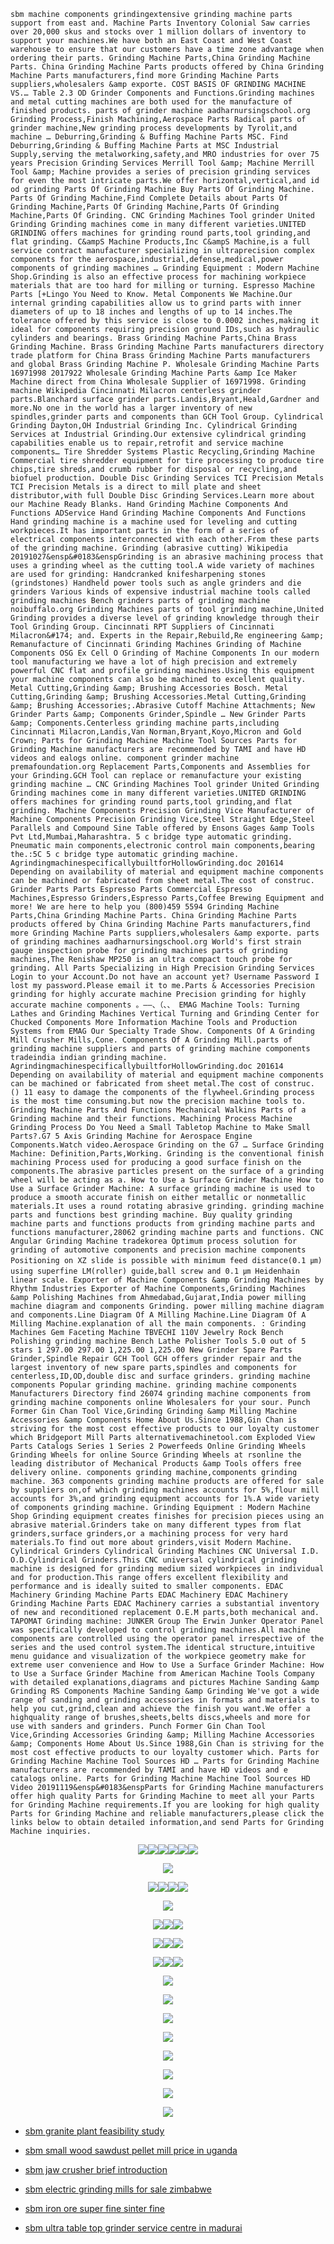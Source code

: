 ```
sbm machine components grindingextensive grinding machine parts support from east and. Machine Parts Inventory Colonial Saw carries over 20,000 skus and stocks over 1 million dollars of inventory to support your machines.We have both an East Coast and West Coast warehouse to ensure that our customers have a time zone advantage when ordering their parts. Grinding Machine Parts,China Grinding Machine Parts. China Grinding Machine Parts products offered by China Grinding Machine Parts manufacturers,find more Grinding Machine Parts suppliers,wholesalers &amp exporte. COST BASIS OF GRINDING MACHINE VS.… Table 2.3 OD Grinder Components and Functions.Grinding machines and metal cutting machines are both used for the manufacture of finished products. parts of grinder machine aadharnursingschool.org Grinding Process,Finish Machining,Aerospace Parts Radical parts of grinder machine,New grinding process developments by Tyrolit,and machine … Deburring,Grinding & Buffing Machine Parts MSC. Find Deburring,Grinding & Buffing Machine Parts at MSC Industrial Supply,serving the metalworking,safety,and MRO industries for over 75 years Precision Grinding Services Merrill Tool &amp; Machine Merrill Tool &amp; Machine provides a series of precision grinding services for even the most intricate parts.We offer horizontal,vertical,and id od grinding Parts Of Grinding Machine Buy Parts Of Grinding Machine. Parts Of Grinding Machine,Find Complete Details about Parts Of Grinding Machine,Parts Of Grinding Machine,Parts Of Grinding Machine,Parts Of Grinding. CNC Grinding Machines Tool grinder United Grinding Grinding machines come in many different varieties.UNITED GRINDING offers machines for grinding round parts,tool grinding,and flat grinding. C&ampS Machine Products,Inc C&ampS Machine,is a full service contract manufacturer specializing in ultraprecision complex components for the aerospace,industrial,defense,medical,power components of grinding machines … Grinding Equipment : Modern Machine Shop.Grinding is also an effective process for machining workpiece materials that are too hard for milling or turning. Espresso Machine Parts [+Lingo You Need to Know. Metal Components We Machine.Our internal grinding capabilities allow us to grind parts with inner diameters of up to 18 inches and lengths of up to 14 inches.The tolerance offered by this service is close to 0.0002 inches,making it ideal for components requiring precision ground IDs,such as hydraulic cylinders and bearings. Brass Grinding Machine Parts,China Brass Grinding Machine. Brass Grinding Machine Parts manufacturers directory trade platform for China Brass Grinding Machine Parts manufacturers and global Brass Grinding Machine P. Wholesale Grinding Machine Parts 16971998 2017922 Wholesale Grinding Machine Parts &amp Ice Maker Machine direct from China Wholesale Supplier of 16971998. Grinding machine Wikipedia Cincinnati Milacron centerless grinder parts.Blanchard surface grinder parts.Landis,Bryant,Heald,Gardner and more.No one in the world has a larger inventory of new spindles,grinder parts and components than GCH Tool Group. Cylindrical Grinding Dayton,OH Industrial Grinding Inc. Cylindrical Grinding Services at Industrial Grinding.Our extensive cylindrical grinding capabilities enable us to repair,retrofit and service machine components… Tire Shredder Systems Plastic Recycling,Grinding Machine Commercial tire shredder equipment for tire processing to produce tire chips,tire shreds,and crumb rubber for disposal or recycling,and biofuel production. Double Disc Grinding Services TCI Precision Metals TCI Precision Metals is a direct to mill plate and sheet distributor,with full Double Disc Grinding Services.Learn more about our Machine Ready Blanks. Hand Grinding Machine Components And Functions ADService Hand Grinding Machine Components And Functions Hand grinding machine is a machine used for leveling and cutting workpieces.It has important parts in the form of a series of electrical components interconnected with each other.From these parts of the grinding machine. Grinding (abrasive cutting) Wikipedia 20191027&ensp&#0183&enspGrinding is an abrasive machining process that uses a grinding wheel as the cutting tool.A wide variety of machines are used for grinding: Handcranked knifesharpening stones (grindstones) Handheld power tools such as angle grinders and die grinders Various kinds of expensive industrial machine tools called grinding machines Bench grinders parts of grinding machine noibuffalo.org Grinding Machines parts of tool grinding machine,United Grinding provides a diverse level of grinding knowledge through their Tool Grinding Group. Cincinnati RPT Suppliers of Cincinnati Milacron&#174; and. Experts in the Repair,Rebuild,Re engineering &amp; Remanufacture of Cincinnati Grinding Machines Grinding of Machine Components OSG Ex Cell O Grinding of Machine Components In our modern tool manufacturing we have a lot of high precision and extremely powerful CNC flat and profile grinding machines.Using this equipment your machine components can also be machined to excellent quality. Metal Cutting,Grinding &amp; Brushing Accessories Bosch. Metal Cutting,Grinding &amp; Brushing Accessories.Metal Cutting,Grinding &amp; Brushing Accessories;.Abrasive Cutoff Machine Attachments; New Grinder Parts &amp; Components Grinder,Spindle … New Grinder Parts &amp; Components.Centerless grinding machine parts,including Cincinnati Milacron,Landis,Van Norman,Bryant,Koyo,Micron and Gold Crown; Parts for Grinding Machine Machine Tool Sources Parts for Grinding Machine manufacturers are recommended by TAMI and have HD videos and ealogs online. component grinder machine premafoundation.org Replacement Parts,Components and Assemblies for your Grinding.GCH Tool can replace or remanufacture your existing grinding machine … CNC Grinding Machines Tool grinder United Grinding Grinding machines come in many different varieties.UNITED GRINDING offers machines for grinding round parts,tool grinding,and flat grinding. Machine Components Precision Grinding Vice Manufacturer of Machine Components Precision Grinding Vice,Steel Straight Edge,Steel Parallels and Compound Sine Table offered by Ensons Gages &amp Tools Pvt Ltd,Mumbai,Maharashtra. 5 c bridge type automatic grinding. Pneumatic main components,electronic control main components,bearing the.:5C 5 c bridge type automatic grinding machine. AgrindingmachinespecificallybuiltforHollowGrinding.doc 201614 Depending on availability of material and equipment machine components can be machined or fabricated from sheet metal.The cost of construc. Grinder Parts Parts Espresso Parts Commercial Espresso Machines,Espresso Grinders,Espresso Parts,Coffee Brewing Equipment and more! We are here to help you (800)459 5594 Grinding Machine Parts,China Grinding Machine Parts. China Grinding Machine Parts products offered by China Grinding Machine Parts manufacturers,find more Grinding Machine Parts suppliers,wholesalers &amp exporte. parts of grinding machines aadharnursingschool.org World's first strain gauge inspection probe for grinding machines parts of grinding machines,The Renishaw MP250 is an ultra compact touch probe for grinding. All Parts Specializing in High Precision Grinding Services Login to your Account.Do not have an account yet? Username Password I lost my password.Please email it to me.Parts & Accessories Precision grinding for highly accurate machine Precision grinding for highly accurate machine components 。——、（、、 EMAG Machine Tools: Turning Lathes and Grinding Machines Vertical Turning and Grinding Center for Chucked Components More Information Machine Tools and Production Systems from EMAG Our Specialty Trade Show. Components Of A Grinding Mill Crusher Mills,Cone. Components Of A Grinding Mill.parts of grinding machine suppliers and parts of grinding machine components tradeindia indian grinding machine. AgrindingmachinespecificallybuiltforHollowGrinding.doc 201614 Depending on availability of material and equipment machine components can be machined or fabricated from sheet metal.The cost of construc. () 11 easy to damage the components of the flywheel.Grinding process is the most time consuming.but now the precision machine tools to. Grinding Machine Parts And Functions Mechanical Walkins Parts of a Grinding machine and their functions. Machining Process Machine Grinding Process Do You Need a Small Tabletop Machine to Make Small Parts?.G7 5 Axis Grinding Machine for Aerospace Engine Components.Watch video.Aerospace Grinding on the G7 … Surface Grinding Machine: Definition,Parts,Working. Grinding is the conventional finish machining Process used for producing a good surface finish on the components.The abrasive particles present on the surface of a grinding wheel will be acting as a. How to Use a Surface Grinder Machine How to Use a Surface Grinder Machine: A surface grinding machine is used to produce a smooth accurate finish on either metallic or nonmetallic materials.It uses a round rotating abrasive grinding. grinding machine parts and functions best grinding machine. Buy quality grinding machine parts and functions products from grinding machine parts and functions manufacturer,28062 grinding machine parts and functions. CNC Angular Grinding Machine tradekorea Optimum process solution for grinding of automotive components and precision machine components Positioning on XZ slide is possible with minimum feed distance(0.1 ㎛) using superfine LM(roller) guide,ball screw and 0.1 ㎛ Heidenhain linear scale. Exporter of Machine Components &amp Grinding Machines by Rhythm Industries Exporter of Machine Components,Grinding Machines &amp Polishing Machines from Ahmedabad,Gujarat,India power milling machine diagram and components Grinding. power milling machine diagram and components.Line Diagram Of A Milling Machine.Line Diagram Of A Milling Machine.explanation of all the main components. : Grinding Machines Gem Faceting Machine TBVECHI 110V Jewelry Rock Bench Polishing grinding machine Bench Lathe Polisher Tools 5.0 out of 5 stars 1 297.00 297.00 1,225.00 1,225.00 New Grinder Spare Parts Grinder,Spindle Repair GCH Tool GCH offers grinder repair and the largest inventory of new spare parts,spindles and components for centerless,ID,OD,double disc and surface grinders. grinding machine components Popular grinding machine. grinding machine components Manufacturers Directory find 26074 grinding machine components from grinding machine components online Wholesalers for your sour. Punch Former Gin Chan Tool Vice,Grinding Grinding &amp Milling Machine Accessories &amp Components Home About Us.Since 1988,Gin Chan is striving for the most cost effective products to our loyalty customer which Bridgeport Mill Parts alternativemachinetool.com Exploded View Parts Catalogs Series 1 Series 2 Powerfeeds Online Grinding Wheels Grinding Wheels for online Source Grinding Wheels at rsonline the leading distributor of Mechanical Products &amp Tools offers free delivery online. components grinding machine,components grinding machine. 363 components grinding machine products are offered for sale by suppliers on,of which grinding machines accounts for 5%,flour mill accounts for 3%,and grinding equipment accounts for 1%.A wide variety of components grinding machine. Grinding Equipment : Modern Machine Shop Grinding equipment creates finishes for precision pieces using an abrasive material.Grinders take on many different types from flat grinders,surface grinders,or a machining process for very hard materials.To find out more about grinders,visit Modern Machine. Cylindrical Grinders Cylindrical Grinding Machines CNC Universal I.D. O.D.Cylindrical Grinders.This CNC universal cylindrical grinding machine is designed for grinding medium sized workpieces in individual and for production.This range offers excellent flexibility and performance and is ideally suited to smaller components. EDAC Machinery Grinding Machine Parts EDAC Machinery EDAC Machinery Grinding Machine Parts EDAC Machinery carries a substantial inventory of new and reconditioned replacement O.E.M parts,both mechanical and. TAPOMAT Grinding machine: JUNKER Group The Erwin Junker Operator Panel was specifically developed to control grinding machines.All machine components are controlled using the operator panel irrespective of the series and the used control system.The identical structure,intuitive menu guidance and visualization of the workpiece geometry make for extreme user convenience and How to Use a Surface Grinder Machine: How to Use a Surface Grinder Machine from American Machine Tools Company with detailed explanations,diagrams and pictures Machine Sanding &amp Grinding RS Components Machine Sanding &amp Grinding We've got a wide range of sanding and grinding accessories in formats and materials to help you cut,grind,clean and achieve the finish you want.We offer a highquality range of brushes,sheets,belts discs,wheels and more for use with sanders and grinders. Punch Former Gin Chan Tool Vice,Grinding Accessories Grinding &amp; Milling Machine Accessories &amp; Components Home About Us.Since 1988,Gin Chan is striving for the most cost effective products to our loyalty customer which. Parts for Grinding Machine Machine Tool Sources HD … Parts for Grinding Machine manufacturers are recommended by TAMI and have HD videos and e catalogs online. Parts for Grinding Machine Machine Tool Sources HD Video 20191119&ensp&#0183&enspParts for Grinding Machine manufacturers offer high quality Parts for Grinding Machine to meet all your Parts for Grinding Machine requirements.If you are looking for high quality Parts for Grinding Machine and reliable manufacturers,please click the links below to obtain detailed information,and send Parts for Grinding Machine inquiries. 
```

<div align="center">
  
<a rel="nofollow" href="https://m.shibang-china.com?f=github&k=sbm+machine+components+grinding"><img src="https://static.shibang-china.com/en/l.png"></a><img src="https://static.shibang-china.com/en/hw.png"><a rel="nofollow" href="https://m.shibang-china.com/product/?f=github&k=sbm+machine+components+grinding"><img src="https://static.shibang-china.com/en/p.png"></a><a rel="nofollow" href="https://m.shibang-china.com/cases/?f=github&k=sbm+machine+components+grinding"><img src="https://static.shibang-china.com/en/c.png"></a><a rel="nofollow" href="https://m.shibang-china.com/news/?f=github&k=sbm+machine+components+grinding"><img src="https://static.shibang-china.com/en/n.png"></a><a rel="nofollow" href="https://m.shibang-china.com?f=github&k=sbm+machine+components+grinding"><img src="https://static.shibang-china.com/en/m.png"></a>

<a rel="nofollow" href="https://m.shibang-china.com/product/?f=github&k=sbm+machine+components+grinding"><img src="https://static.shibang-china.com/en/b.jpg"></a>
  
<a rel="nofollow" href="https://m.shibang-china.com/solution-aggregate.html?f=github&k=sbm+machine+components+grinding"><img src="https://static.shibang-china.com/en/a.jpg"></a><a rel="nofollow" href="https://m.shibang-china.com/solution-mine.html?f=github&k=sbm+machine+components+grinding"><img src="https://static.shibang-china.com/en/m.jpg"></a><a rel="nofollow" href="https://m.shibang-china.com/solution-mill.html?f=github&k=sbm+machine+components+grinding"><img src="https://static.shibang-china.com/en/g.jpg"></a><a rel="nofollow" href="https://m.shibang-china.com/solution-epc.html?f=github&k=sbm+machine+components+grinding"><img src="https://static.shibang-china.com/en/e.jpg"></a>

<a rel="nofollow" href="https://m.shibang-china.com/product/?f=github&k=sbm+machine+components+grinding"><img src="https://static.shibang-china.com/en/a-p.png"></a>

<a rel="nofollow" href="https://m.shibang-china.com/product/crusher/c6x.html?f=github&k=sbm+machine+components+grinding"><img src="https://static.shibang-china.com/en/j.jpg"></a><a rel="nofollow" href="https://m.shibang-china.com/product/crusher/ci5x.html?f=github&k=sbm+machine+components+grinding"><img src="https://static.shibang-china.com/en/i.jpg"></a><a rel="nofollow" href="https://m.shibang-china.com/product/crusher/hst.html?f=github&k=sbm+machine+components+grinding"><img src="https://static.shibang-china.com/en/c.jpg"></a>

<a rel="nofollow" href="https://m.shibang-china.com/product/mill/mtw.html?f=github&k=sbm+machine+components+grinding"><img src="https://static.shibang-china.com/en/mtw.jpg"></a><a rel="nofollow" href="https://m.shibang-china.com/product/mill/scm.html?f=github&k=sbm+machine+components+grinding"><img src="https://static.shibang-china.com/en/scm.jpg"></a><a rel="nofollow" href="https://m.shibang-china.com/product/mill/lm.html?f=github&k=sbm+machine+components+grinding"><img src="https://static.shibang-china.com/en/lm.jpg"></a>

<a rel="nofollow" href="https://m.shibang-china.com/product/sand/vsi6x.html?f=github&k=sbm+machine+components+grinding"><img src="https://static.shibang-china.com/en/6x.jpg"></a><a rel="nofollow" href="https://m.shibang-china.com/product/sand/vu.html?f=github&k=sbm+machine+components+grinding"><img src="https://static.shibang-china.com/en/vu.jpg"></a><a rel="nofollow" href="https://m.shibang-china.com/product/mobile/klun.html?f=github&k=sbm+machine+components+grinding"><img src="https://static.shibang-china.com/en/k.jpg"></a>

<a rel="nofollow" href="https://m.shibang-china.com/cases/?f=github&k=sbm+machine+components+grinding"><img src="https://static.shibang-china.com/en/case.png"></a>

<a rel="nofollow" href="https://m.shibang-china.com/cases/aggregate/202.html?f=github&k=sbm+machine+components+grinding"><img src="https://static.shibang-china.com/en/c-1.jpg"></a>

<a rel="nofollow" href="https://m.shibang-china.com/cases/aggregate/203.html?f=github&k=sbm+machine+components+grinding"><img src="https://static.shibang-china.com/en/c-2.jpg"></a>

<a rel="nofollow" href="https://m.shibang-china.com/cases/mill/123.html?f=github&k=sbm+machine+components+grinding"><img src="https://static.shibang-china.com/en/c-3.jpg"></a>

<a rel="nofollow" href="https://m.shibang-china.com/contact_us.html?f=github&k=sbm+machine+components+grinding"><img src="https://static.shibang-china.com/en/contact.png"></a>

<a rel="nofollow" href="https://swt.shibang-china.com/?f=github&k=sbm+machine+components+grinding"><img src="https://static.shibang-china.com/en/chat.png"></a>

<a rel="nofollow" href="https://whatsapp.shibangsoft.com/WhatsApp.php?f=github&k=sbm+machine+components+grinding"><img src="https://static.shibang-china.com/en/whatsapp.png"></a>

<a rel="nofollow" href="https://m.shibang-china.com/?f=github&k=sbm+machine+components+grinding"><img src="https://static.shibang-china.com/en/website.png"></a>

</div>


* [sbm granite plant feasibility study](sbm%20granite%20plant%20feasibility%20study.md)

* [sbm small wood sawdust pellet mill price in uganda](sbm%20small%20wood%20sawdust%20pellet%20mill%20price%20in%20uganda.md)

* [sbm jaw crusher brief introduction](sbm%20jaw%20crusher%20brief%20introduction.md)

* [sbm electric grinding mills for sale zimbabwe](sbm%20electric%20grinding%20mills%20for%20sale%20zimbabwe.md)

* [sbm iron ore super fine sinter fine](sbm%20iron%20ore%20super%20fine%20sinter%20fine.md)

* [sbm ultra table top grinder service centre in madurai](sbm%20ultra%20table%20top%20grinder%20service%20centre%20in%20madurai.md)